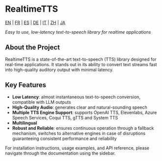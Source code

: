 # RealtimeTTS

[EN](../en/index.md) | [FR](../fr/index.md) | [ES](../es/index.md) | [DE](../de/index.md) | [IT](../it/index.md) | [ZH](../zh/index.md) | [JA](../ja/index.md)

*Easy to use, low-latency text-to-speech library for realtime applications*

## About the Project

RealtimeTTS is a state-of-the-art text-to-speech (TTS) library designed for real-time applications. It stands out in its ability to convert text streams fast into high-quality auditory output with minimal latency.

## Key Features

- **Low Latency**: almost instantaneous text-to-speech conversion, compatible with LLM outputs
- **High-Quality Audio**: generates clear and natural-sounding speech
- **Multiple TTS Engine Support**: supports OpenAI TTS, Elevenlabs, Azure Speech Services, Coqui TTS, gTTS and System TTS
- **Multilingual**
- **Robust and Reliable**: ensures continuous operation through a fallback mechanism, switches to alternative engines in case of disruptions guaranteeing consistent performance and reliability

For installation instructions, usage examples, and API reference, please navigate through the documentation using the sidebar.
